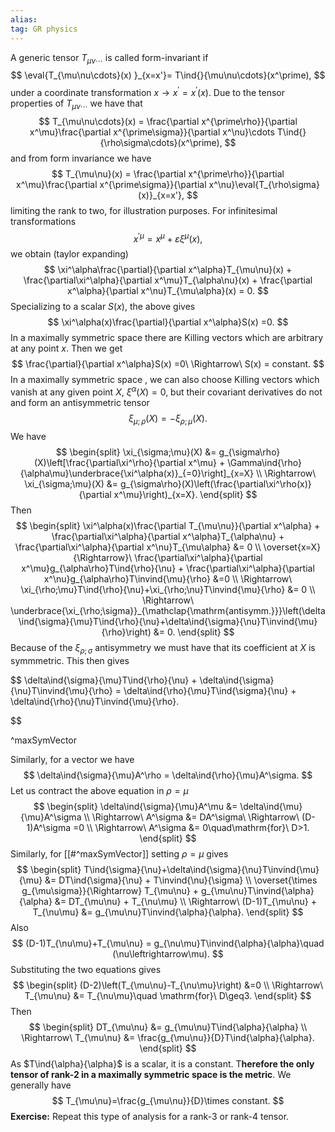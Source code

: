 ```yaml
---
alias:
tag: GR physics
---
```



A generic tensor $T_{\mu\nu\cdots}$ is called form-invariant if
$$
    \eval{T_{\mu\nu\cdots}(x) }_{x=x'}= T\ind{}{\mu\nu\cdots}(x^\prime),
$$
under a coordinate transformation $x\to x^\prime = x^\prime(x)$. Due to the tensor properties of $T_{\mu\nu\cdots}$ we have that
$$
    T_{\mu\nu\cdots}(x) = \frac{\partial x^{\prime\rho}}{\partial x^\mu}\frac{\partial x^{\prime\sigma}}{\partial x^\nu}\cdots T\ind{}{\rho\sigma\cdots}(x^\prime),
$$
and from form invariance we have
$$
    T_{\mu\nu}(x) = \frac{\partial x^{\prime\rho}}{\partial x^\mu}\frac{\partial x^{\prime\sigma}}{\partial x^\nu}\eval{T_{\rho\sigma}(x)}_{x=x'},
$$
limiting the rank to two, for illustration purposes. For infinitesimal transformations
$$
    x^{\prime\mu} = x^\mu + \varepsilon\xi^\mu(x),
$$
we obtain (taylor expanding)
$$
    \xi^\alpha\frac{\partial}{\partial x^\alpha}T_{\mu\nu}(x) + \frac{\partial\xi^\alpha}{\partial x^\mu}T_{\alpha\nu}(x) + \frac{\partial x^\alpha}{\partial x^\nu}T_{\mu\alpha}(x) = 0.
$$
Specializing to a scalar $S(x)$, the above gives
$$
    \xi^\alpha(x)\frac{\partial}{\partial x^\alpha}S(x) =0.
$$
In a maximally symmetric space there are Killing vectors which are arbitrary at any point $x$. Then we get
$$
    \frac{\partial}{\partial x^\alpha}S(x) =0\ \Rightarrow\ S(x) = constant.
$$
In a maximally symmetric space , we can also choose Killing vectors which vanish at any given point $X$, $\xi^\alpha(X)=0$, but their covariant derivatives do not and form an antisymmetric tensor
$$
    \xi_{\mu;\rho}(X)=-\xi_{\rho;\mu}(X).
$$
We have
$$
\begin{split}
    \xi_{\sigma;\mu}(X) &= g_{\sigma\rho}(X)\left[\frac{\partial\xi^\rho}{\partial x^\mu} + \Gamma\ind{\rho}{\alpha\mu}\underbrace{\xi^\alpha(x)}_{=0}\right]_{x=X} \\
    \Rightarrow\ \xi_{\sigma;\mu}(X) &= g_{\sigma\rho}(X)\left(\frac{\partial\xi^\rho(x)}{\partial x^\mu}\right)_{x=X}.
\end{split}
$$
Then
$$
\begin{split}
    \xi^\alpha(x)\frac{\partial T_{\mu\nu}}{\partial x^\alpha} + \frac{\partial\xi^\alpha}{\partial x^\alpha}T_{\alpha\nu} + \frac{\partial\xi^\alpha}{\partial x^\nu}T_{\mu\alpha} &= 0 \\
    \overset{x=X}{\Rightarrow}\ \frac{\partial\xi^\alpha}{\partial x^\mu}g_{\alpha\rho}T\ind{\rho}{\nu} + \frac{\partial\xi^\alpha}{\partial x^\nu}g_{\alpha\rho}T\invind{\mu}{\rho} &=0 \\
    \Rightarrow\ \xi_{\rho;\mu}T\ind{\rho}{\nu}+\xi_{\rho;\nu}T\invind{\mu}{\rho} &= 0 \\
    \Rightarrow\ \underbrace{\xi_{\rho;\sigma}}_{\mathclap{\mathrm{antisymm.}}}\left(\delta\ind{\sigma}{\mu}T\ind{\rho}{\nu}+\delta\ind{\sigma}{\nu}T\invind{\mu}{\rho}\right) &= 0.
\end{split}
$$
Because of the $\xi_{\rho;\sigma}$ antisymmetry we must have that its coefficient at $X$ is symmmetric. This then gives

$$
    \delta\ind{\sigma}{\mu}T\ind{\rho}{\nu} + \delta\ind{\sigma}{\nu}T\invind{\mu}{\rho} = \delta\ind{\rho}{\mu}T\ind{\sigma}{\nu} + \delta\ind{\rho}{\nu}T\invind{\mu}{\rho}.

$$

^maxSymVector

Similarly, for a vector we have
$$
    \delta\ind{\sigma}{\mu}A^\rho = \delta\ind{\rho}{\mu}A^\sigma.
$$
Let us contract the above equation in $\rho=\mu$
$$
\begin{split}
    \delta\ind{\sigma}{\mu}A^\mu &= \delta\ind{\mu}{\mu}A^\sigma \\
    \Rightarrow\ A^\sigma &= DA^\sigma\ \Rightarrow\ (D-1)A^\sigma =0 \\
    \Rightarrow\ A^\sigma &= 0\quad\mathrm{for}\ D>1.
\end{split}
$$
Similarly, for [[#^maxSymVector]] setting $\rho=\mu$ gives
$$
\begin{split}
    T\ind{\sigma}{\nu}+\delta\ind{\sigma}{\nu}T\invind{\mu}{\mu} &= DT\ind{\sigma}{\nu} + T\invind{\nu}{\sigma} \\
    \overset{\times g_{\mu\sigma}}{\Rightarrow} T_{\mu\nu} + g_{\mu\nu}T\invind{\alpha}{\alpha} &= DT_{\mu\nu} + T_{\nu\mu} \\
    \Rightarrow\ (D-1)T_{\mu\nu} + T_{\nu\mu} &= g_{\mu\nu}T\invind{\alpha}{\alpha}.
\end{split}
$$
Also 
$$
    (D-1)T_{\nu\mu}+T_{\mu\nu} = g_{\nu\mu}T\invind{\alpha}{\alpha}\quad (\nu\leftrightarrow\mu).
$$
Substituting the two equations gives
$$
\begin{split}
    (D-2)\left(T_{\mu\nu}-T_{\nu\mu}\right) &=0 \\
    \Rightarrow\ T_{\mu\nu} &= T_{\nu\mu}\quad \mathrm{for}\ D\geq3.
\end{split}
$$
Then 
$$
\begin{split}
    DT_{\mu\nu} &= g_{\mu\nu}T\ind{\alpha}{\alpha} \\
    \Rightarrow\ T_{\mu\nu} &= \frac{g_{\mu\nu}}{D}T\ind{\alpha}{\alpha}.
\end{split}
$$
As $T\ind{\alpha}{\alpha}$ is a scalar, it is a constant. T**herefore the only tensor of rank-2 in a maximally symmetric space is the metric**. We generally have
$$
    T_{\mu\nu}=\frac{g_{\mu\nu}}{D}\times constant.
$$
**Exercise:** Repeat this type of analysis for a rank-3 or rank-4 tensor.
